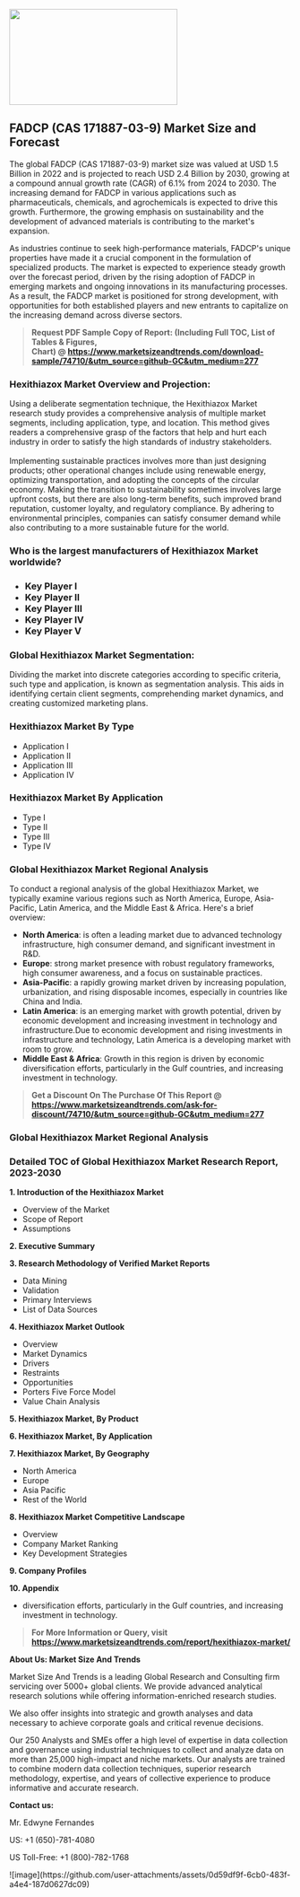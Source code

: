 <p><img class="alignnone size-medium wp-image-20088" src="https://ffe5etoiles.com/wp-content/uploads/2024/12/MST1-300x171.png" alt="" width="300" height="171" /></p><h2>FADCP (CAS 171887-03-9) Market Size and Forecast</h2><p>The global FADCP (CAS 171887-03-9) market size was valued at USD 1.5 Billion in 2022 and is projected to reach USD 2.4 Billion by 2030, growing at a compound annual growth rate (CAGR) of 6.1% from 2024 to 2030. The increasing demand for FADCP in various applications such as pharmaceuticals, chemicals, and agrochemicals is expected to drive this growth. Furthermore, the growing emphasis on sustainability and the development of advanced materials is contributing to the market's expansion.</p><p>As industries continue to seek high-performance materials, FADCP's unique properties have made it a crucial component in the formulation of specialized products. The market is expected to experience steady growth over the forecast period, driven by the rising adoption of FADCP in emerging markets and ongoing innovations in its manufacturing processes. As a result, the FADCP market is positioned for strong development, with opportunities for both established players and new entrants to capitalize on the increasing demand across diverse sectors.</p></p><blockquote id="" class=""><strong>Request PDF Sample Copy of Report: (Including Full TOC, List of Tables &amp; Figures, Chart)&nbsp;@&nbsp;<strong><a href="https://www.marketsizeandtrends.com/download-sample/74710/&utm_source=github-GC&utm_medium=277" target="_blank">https://www.marketsizeandtrends.com/download-sample/74710/&utm_source=github-GC&utm_medium=277</a></strong></strong></blockquote><h3 id="" class="">Hexithiazox Market&nbsp;Overview and Projection:</h3><p id="" class="">Using a deliberate segmentation technique, the Hexithiazox Market research study provides a comprehensive analysis of multiple market segments, including application, type, and location. This method gives readers a comprehensive grasp of the factors that help and hurt each industry in order to satisfy the high standards of industry stakeholders. <br /> <br />Implementing sustainable practices involves more than just designing products; other operational changes include using renewable energy, optimizing transportation, and adopting the concepts of the circular economy. Making the transition to sustainability sometimes involves large upfront costs, but there are also long-term benefits, such improved brand reputation, customer loyalty, and regulatory compliance. By adhering to environmental principles, companies can satisfy consumer demand while also contributing to a more sustainable future for the world.</p><h3 id="" class="">Who is the largest manufacturers of&nbsp;Hexithiazox Market worldwide?</h3><h3 class=""><p><ul><li>Key Player I </li><li> Key Player II </li><li> Key Player III </li><li> Key Player IV </li><li> Key Player V</li></ul></p></h3><h3 id="" class="">Global&nbsp;Hexithiazox Market Segmentation:</h3><p id="" class="">Dividing the market into discrete categories according to specific criteria, such type and application, is known as segmentation analysis. This aids in identifying certain client segments, comprehending market dynamics, and creating customized marketing plans.</p><h3 id="" class="">Hexithiazox Market&nbsp;By Type</h3><p><p><ul><li>Application I</li><li> Application II</li><li> Application III</li><li> Application IV</p></li></ul></p></p><h3 id="" class="">Hexithiazox Market&nbsp;By Application</h3><p class=""><p><ul><li>Type I</li><li> Type II</li><li> Type III</li><li> Type IV</li></ul></p></p><h3 id="" class="">Global Hexithiazox Market Regional Analysis</h3><p id="" class="">To conduct a regional analysis of the global Hexithiazox Market, we typically examine various regions such as North America, Europe, Asia-Pacific, Latin America, and the Middle East &amp; Africa. Here's a brief overview:</p><ul><li><strong>North America</strong>: is often a leading market due to advanced technology infrastructure, high consumer demand, and significant investment in R&amp;D.</li><li><strong>Europe</strong>: strong market presence with robust regulatory frameworks, high consumer awareness, and a focus on sustainable practices.</li><li><strong>Asia-Pacific</strong>: a rapidly growing market driven by increasing population, urbanization, and rising disposable incomes, especially in countries like China and India.</li><li><strong>Latin America</strong>: is an emerging market with growth potential, driven by economic development and increasing investment in technology and infrastructure.Due to economic development and rising investments in infrastructure and technology, Latin America is a developing market with room to grow.</li><li><strong>Middle East &amp; Africa</strong>: Growth in this region is driven by economic diversification efforts, particularly in the Gulf countries, and increasing investment in technology.</li></ul><blockquote id="" class=""><strong>Get a Discount On The Purchase Of This Report @ <strong><a href="https://www.marketsizeandtrends.com/ask-for-discount/74710/&utm_source=github-GC&utm_medium=277" target="_blank">https://www.marketsizeandtrends.com/ask-for-discount/74710/&utm_source=github-GC&utm_medium=277</a></strong></strong></blockquote><h3 id="" class="">Global Hexithiazox Market Regional Analysis</h3><h3 id="" class="">Detailed TOC of Global Hexithiazox Market Research Report, 2023-2030</h3><p id="" class=""><strong>1. Introduction of the Hexithiazox Market</strong></p><ul><li>Overview of the Market</li><li>Scope of Report</li><li>Assumptions</li></ul><p id="" class=""><strong>2. Executive Summary</strong></p><p id="" class=""><strong>3. Research Methodology of Verified Market Reports</strong></p><ul><li>Data Mining</li><li>Validation</li><li>Primary Interviews</li><li>List of Data Sources</li></ul><p id="" class=""><strong>4. Hexithiazox Market Outlook</strong></p><ul><li>Overview</li><li>Market Dynamics</li><li>Drivers</li><li>Restraints</li><li>Opportunities</li><li>Porters Five Force Model</li><li>Value Chain Analysis</li></ul><p id="" class=""><strong>5. Hexithiazox Market, By Product</strong></p><p id="" class=""><strong>6. Hexithiazox Market, By Application</strong></p><p id="" class=""><strong>7. Hexithiazox Market, By Geography</strong></p><ul><li>North America</li><li>Europe</li><li>Asia Pacific</li><li>Rest of the World</li></ul><p id="" class=""><strong>8. Hexithiazox Market Competitive Landscape</strong></p><ul><li>Overview</li><li>Company Market Ranking</li><li>Key Development Strategies</li></ul><p id="" class=""><strong>9. Company Profiles</strong></p><p id="" class=""><strong>10. Appendix</strong></p><ul><li>diversification efforts, particularly in the Gulf countries, and increasing investment in technology.</li></ul><blockquote id="" class=""><strong>For More Information or Query, visit <strong><strong><a href="https://www.marketsizeandtrends.com/report/hexithiazox-market/" target="_blank">https://www.marketsizeandtrends.com/report/hexithiazox-market/</a></strong></strong></strong></blockquote><p id="" class=""><strong>About Us: Market Size And Trends</strong></p><p id="" class="">Market Size And Trends is a leading Global Research and Consulting firm servicing over 5000+ global clients. We provide advanced analytical research solutions while offering information-enriched research studies.</p><p id="" class="">We also offer insights into strategic and growth analyses and data necessary to achieve corporate goals and critical revenue decisions.</p><p id="" class="">Our 250 Analysts and SMEs offer a high level of expertise in data collection and governance using industrial techniques to collect and analyze data on more than 25,000 high-impact and niche markets. Our analysts are trained to combine modern data collection techniques, superior research methodology, expertise, and years of collective experience to produce informative and accurate research.</p><p id="" class=""><strong>Contact us:</strong></p><p id="" class="">Mr. Edwyne Fernandes</p><p id="" class="">US: +1 (650)-781-4080</p><p id="" class="">US Toll-Free: +1 (800)-782-1768</p>
![image](https://github.com/user-attachments/assets/0d59df9f-6cb0-483f-a4e4-187d0627dc09)
